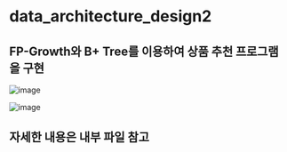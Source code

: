 data_architecture_design2
==========================
FP-Growth와 B+ Tree를 이용하여 상품 추천 프로그램을 구현
--------------------------------------------------------

![image](https://github.com/user-attachments/assets/bebea530-eafd-4234-95f2-3814ec3b3f4e)

![image](https://github.com/user-attachments/assets/69b26080-0aca-4b75-a3c7-f1965d6c6727)


자세한 내용은 내부 파일 참고
---------------------------
